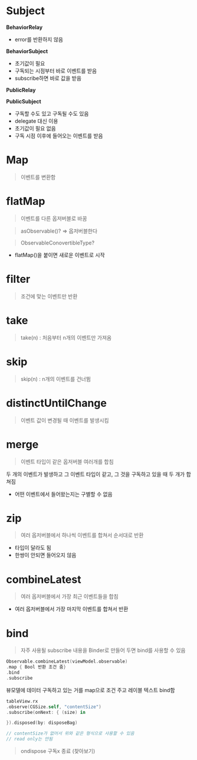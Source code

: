 # Subject

**BehaviorRelay**

* error를 반환하지 않음

**BehaviorSubject**

* 초기값이 필요
* 구독되는 시점부터 바로 이벤트를 받음
* subscribe하면 바로 값을 받음



**PublicRelay**

**PublicSubject**

* 구독할 수도 있고 구독될 수도 있음
* delegate 대신 이용
* 초기값이 필요 없음
* 구독 시점 이후에 들어오는 이벤트를 받음



# Map

> 이벤트를 변환함



# flatMap

> 이벤트를 다른 옵저버블로 바꿈

> asObservable()? => 옵저버블한다

> ObservableConovertibleType?

* flatMap()을 붙이면 새로운 이벤트로 시작



# filter

> 조건에 맞는 이벤트만 반환



# take

> take(n) : 처음부터 n개의 이벤트만 가져옴



# skip

> skip(n) : n개의 이벤트를 건너뜀



# distinctUntilChange

> 이벤트 값이 변경될 때 이벤트를 발생시킴



# merge

> 이벤트 타입이 같은 옵저버블 여러개를 합침

두 개의 이벤트가 발생하고 그 이벤트 타입이 같고, 그 것을 구독하고 있을 때 두 개가 합쳐짐

* 어떤 이벤트에서 들어왔는지는 구별할 수 없음



# zip

>  여러 옵저버블에서 하나씩 이벤트를 합쳐서 순서대로 반환

* 타입이 달라도 됨
* 한쌍이 안되면 들어오지 않음



# combineLatest

> 여러 옵저버블에서 가장 최근 이벤트들을 합침

* 여러 옵저버블에서 가장 마지막 이벤트를 합쳐서 반환



# bind

> 자주 사용될 subscribe 내용을 Binder로 만들어 두면 bind를 사용할 수 있음



```swift
Observable.combineLatest(viewModel.observable)
.map { Bool 반환 조건 줌}
.bind
.subscribe
```



뷰모델에 데이터 구독하고 있는 거를 map으로 조건 주고 레이블 텍스트 bind함



```swift
tableView.rx
.observe(CGSize.self, "contentSize")
.subscribe(onNext: { (size) in

}).disposed(by: disposeBag)

// contentSize가 없어서 위와 같은 형식으로 사용할 수 있음
// read only는 안됨
```





>  ondispose 구독x 종료 (찾아보기)











